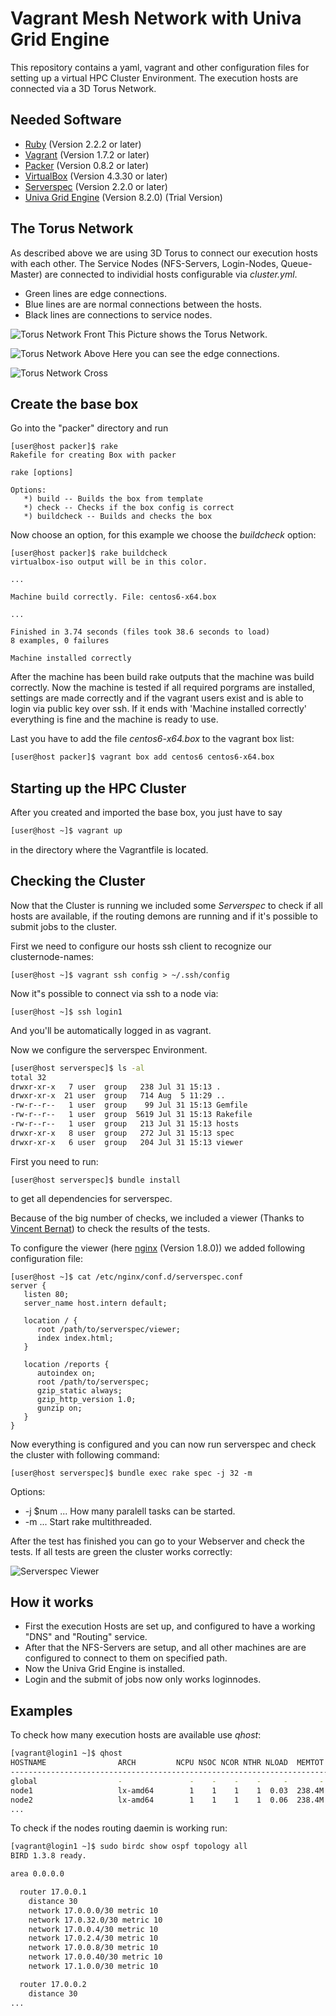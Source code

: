 Vagrant Mesh Network with Univa Grid Engine
===========================================

This repository contains a yaml, vagrant and other configuration files for setting up a virtual HPC Cluster Environment.
The execution hosts are connected via a 3D Torus Network.

Needed Software
---------------

* [Ruby](https://www.ruby-lang.org) (Version 2.2.2 or later)
* [Vagrant](https://www.vagrantup.com) (Version 1.7.2 or later)
* [Packer](https://www.packer.io) (Version 0.8.2 or later)
* [VirtualBox](https://www.virtualbox.org) (Version 4.3.30 or later)
* [Serverspec](http://serverspec.org) (Version 2.2.0 or later)
* [Univa Grid Engine](http://www.univa.com) (Version 8.2.0) (Trial Version)

The Torus Network
-----------------

As described above we are using 3D Torus to connect our execution hosts with each other. The Service Nodes (NFS-Servers, Login-Nodes, Queue-Master) are connected to individial hosts configurable via *cluster.yml*.

* Green lines are edge connections.
* Blue lines are are normal connections between the hosts.
* Black lines are connections to service nodes.

![Torus Network Front](./images/torus_front.png)
This Picture shows the Torus Network.

![Torus Network Above](./images/torus_above.png)
Here you can see the edge connections.

![Torus Network Cross](./images/torus_cross.png)


Create the base box
-------------------

Go into the "packer" directory and run

```
[user@host packer]$ rake
Rakefile for creating Box with packer

rake [options]

Options:
   *) build -- Builds the box from template
   *) check -- Checks if the box config is correct
   *) buildcheck -- Builds and checks the box
```

Now choose an option, for this example we choose the *buildcheck* option:

```
[user@host packer]$ rake buildcheck
virtualbox-iso output will be in this color.

...

Machine build correctly. File: centos6-x64.box

...

Finished in 3.74 seconds (files took 38.6 seconds to load)
8 examples, 0 failures

Machine installed correctly
```

After the machine has been build rake outputs that the machine was build correctly. Now the machine is tested if all required porgrams are installed, settings are made correctly and if the vagrant users exist and is able to login via public key over ssh. If it ends with 'Machine installed correctly' everything is fine and the machine is ready to use.

Last you have to add the file *centos6-x64.box* to the vagrant box list:

```sh
[user@host packer]$ vagrant box add centos6 centos6-x64.box
```

Starting up the HPC Cluster
---------------------------

After you created and imported the base box, you just have to say

```sh
[user@host ~]$ vagrant up
```

in the directory where the Vagrantfile is located.

Checking the Cluster
--------------------

Now that the Cluster is running we included some *Serverspec* to check if all hosts are available, if the routing demons are running and if it's possible to submit jobs to the cluster.

First we need to configure our hosts ssh client to recognize our clusternode-names:

```
[user@host ~]$ vagrant ssh config > ~/.ssh/config
```

Now it"s possible to connect via ssh to a node via:

```
[user@host ~]$ ssh login1
```

And you'll be automatically logged in as vagrant.

Now we configure the serverspec Environment.

```sh
[user@host serverspec]$ ls -al
total 32
drwxr-xr-x   7 user  group   238 Jul 31 15:13 .
drwxr-xr-x  21 user  group   714 Aug  5 11:29 ..
-rw-r--r--   1 user  group    99 Jul 31 15:13 Gemfile
-rw-r--r--   1 user  group  5619 Jul 31 15:13 Rakefile
-rw-r--r--   1 user  group   213 Jul 31 15:13 hosts
drwxr-xr-x   8 user  group   272 Jul 31 15:13 spec
drwxr-xr-x   6 user  group   204 Jul 31 15:13 viewer
```

First you need to run:

```
[user@host serverspec]$ bundle install
```

to get all dependencies for serverspec.

Because of the big number of checks, we included a viewer (Thanks to [Vincent Bernat](https://github.com/vincentbernat/serverspec-example)) to check the results of the tests.

To configure the viewer (here [nginx](http://nginx.org) (Version 1.8.0)) we added following configuration file:

```
[user@host ~]$ cat /etc/nginx/conf.d/serverspec.conf
server {
   listen 80;
   server_name host.intern default;

   location / {
      root /path/to/serverspec/viewer;
      index index.html;
   }

   location /reports {
      autoindex on;
      root /path/to/serverspec;
      gzip_static always;
      gzip_http_version 1.0;
      gunzip on;
   }
}
```

Now everything is configured and you can now run serverspec and check the cluster with following command:

```
[user@host serverspec]$ bundle exec rake spec -j 32 -m
```

Options:

* -j $num ... How many paralell tasks can be started.
* -m ... Start rake multithreaded.

After the test has finished you can go to your Webserver and check the tests. If all tests are green the cluster works correctly:

![Serverspec Viewer](./images/serverspec_viewer.png)

How it works
------------

* First the execution Hosts are set up, and configured to have a working "DNS" and "Routing" service.
* After that the NFS-Servers are setup, and all other machines are are configured to connect to them on specified path.
* Now the Univa Grid Engine is installed.
* Login and the submit of jobs now only works loginnodes.

Examples
--------

To check how many execution hosts are available use *qhost*:

```sh
[vagrant@login1 ~]$ qhost
HOSTNAME                ARCH         NCPU NSOC NCOR NTHR NLOAD  MEMTOT  MEMUSE  SWAPTO  SWAPUS
----------------------------------------------------------------------------------------------
global                  -               -    -    -    -     -       -       -       -       -
node1                   lx-amd64        1    1    1    1  0.03  238.4M   53.7M  791.0M  100.0K
node2                   lx-amd64        1    1    1    1  0.06  238.4M   53.9M  791.0M   96.0K
...
```

To check if the nodes routing daemin is working run:

```sh
[vagrant@login1 ~]$ sudo birdc show ospf topology all
BIRD 1.3.8 ready.

area 0.0.0.0

  router 17.0.0.1
    distance 30
    network 17.0.0.0/30 metric 10
    network 17.0.32.0/30 metric 10
    network 17.0.0.4/30 metric 10
    network 17.0.2.4/30 metric 10
    network 17.0.0.8/30 metric 10
    network 17.0.0.40/30 metric 10
    network 17.1.0.0/30 metric 10

  router 17.0.0.2
    distance 30
...
```
